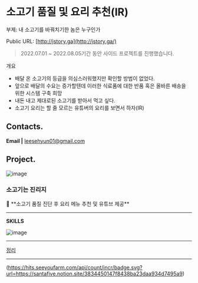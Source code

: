 # 소고기 품질 및 요리 추천(IR)

부제: 내 소고기를 바꿔치기한 놈은 누구인가

Public URL: [http://jstory.ga](http://jstory.ga/)

> 2022.07.01 ~ 2022.08.05기간 동안  사이드 프로젝트를 진행했습니다.
> 

개요

- 배달 온 소고기의 등급을 의심스러워했지만 확인할 방법이 없었다.
- 앞으로 배달의 수요는 증가할텐데 이러한 식료품에 대한 반품 혹은 올바른 배송을 위한 시스템 구축 희망
- 내돈 내고 제대로된 소고기를 받아서 먹고 싶다.
- 소고기 요리는 할 줄 모르는 유튜버의 요리를 보면서 하자(IR)

## **Contacts.**

**Email |** leesehyun01@gmail.com

## Project.

![image](https://user-images.githubusercontent.com/86671456/181288148-bae32ab9-cde8-4b4b-8e86-1924dc4d8559.png)

### 소고기는 진리지

<aside>
🎄 **소고기 품질 진단 후 요리 메뉴 추천 및 유튜브 제공**

</aside>

---

**SKILLS**

![image](https://user-images.githubusercontent.com/86671456/181288251-d1a8542b-c79b-4181-9110-5cf76f19e8b6.png)


---

[정리](https://www.notion.so/61556b60017a493faecab4a0dac28629)

---

(https://hits.seeyoufarm.com/api/count/incr/badge.svg?url=https://santafive.notion.site/3834450147f8438ba23daa934d7495a9)
